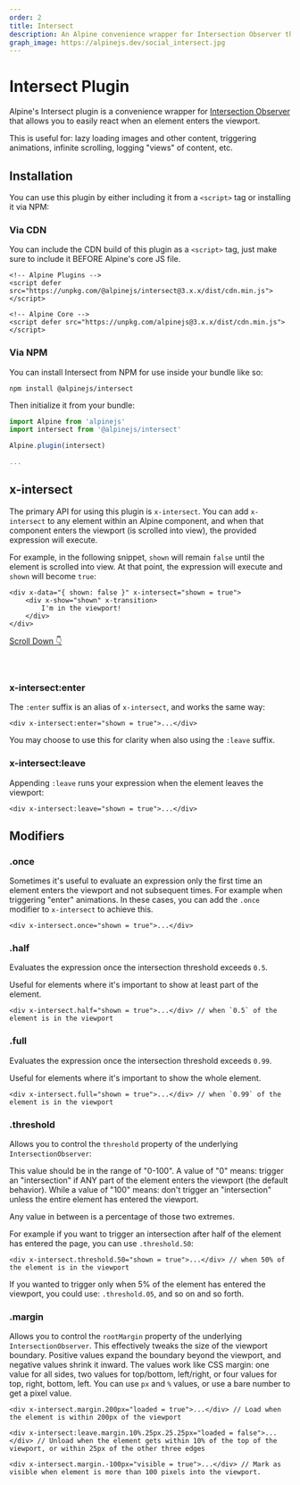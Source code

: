 ```yaml
---
order: 2
title: Intersect
description: An Alpine convenience wrapper for Intersection Observer that allows you to easily react when an element enters the viewport.
graph_image: https://alpinejs.dev/social_intersect.jpg
---
```


# Intersect Plugin

Alpine's Intersect plugin is a convenience wrapper for [Intersection Observer](https://developer.mozilla.org/en-US/docs/Web/API/Intersection_Observer_API) that allows you to easily react when an element enters the viewport.

This is useful for: lazy loading images and other content, triggering animations, infinite scrolling, logging "views" of content, etc.

<a name="installation"></a>

## Installation

You can use this plugin by either including it from a `<script>` tag or installing it via NPM:

### Via CDN

You can include the CDN build of this plugin as a `<script>` tag, just make sure to include it BEFORE Alpine's core JS file.

```alpine
<!-- Alpine Plugins -->
<script defer src="https://unpkg.com/@alpinejs/intersect@3.x.x/dist/cdn.min.js"></script>

<!-- Alpine Core -->
<script defer src="https://unpkg.com/alpinejs@3.x.x/dist/cdn.min.js"></script>
```

### Via NPM

You can install Intersect from NPM for use inside your bundle like so:

```shell
npm install @alpinejs/intersect
```

Then initialize it from your bundle:

```js
import Alpine from 'alpinejs'
import intersect from '@alpinejs/intersect'

Alpine.plugin(intersect)

...
```

<a name="x-intersect"></a>

## x-intersect

The primary API for using this plugin is `x-intersect`. You can add `x-intersect` to any element within an Alpine component, and when that component enters the viewport (is scrolled into view), the provided expression will execute.

For example, in the following snippet, `shown` will remain `false` until the element is scrolled into view. At that point, the expression will execute and `shown` will become `true`:

```alpine
<div x-data="{ shown: false }" x-intersect="shown = true">
    <div x-show="shown" x-transition>
        I'm in the viewport!
    </div>
</div>
```

<!-- START_VERBATIM -->
<div class="demo" style="height: 60px; overflow-y: scroll;" x-data x-ref="root">
    <a href="#" @click.prevent="$refs.root.scrollTo({ top: $refs.root.scrollHeight, behavior: 'smooth' })">Scroll Down 👇</a>
    <div style="height: 50vh"></div>
    <div x-data="{ shown: false }" x-intersect="shown = true" id="yoyo">
        <div x-show="shown" x-transition.duration.1000ms>
            I'm in the viewport!
        </div>
        <div x-show="! shown">&nbsp;</div>
    </div>
</div>
<!-- END_VERBATIM -->

<a name="x-intersect-enter"></a>

### x-intersect:enter

The `:enter` suffix is an alias of `x-intersect`, and works the same way:

```alpine
<div x-intersect:enter="shown = true">...</div>
```

You may choose to use this for clarity when also using the `:leave` suffix.

<a name="x-intersect-leave"></a>

### x-intersect:leave

Appending `:leave` runs your expression when the element leaves the viewport:

```alpine
<div x-intersect:leave="shown = true">...</div>
```

<a name="modifiers"></a>

## Modifiers

<a name="once"></a>

### .once

Sometimes it's useful to evaluate an expression only the first time an element enters the viewport and not subsequent times. For example when triggering "enter" animations. In these cases, you can add the `.once` modifier to `x-intersect` to achieve this.

```alpine
<div x-intersect.once="shown = true">...</div>
```

<a name="half"></a>

### .half

Evaluates the expression once the intersection threshold exceeds `0.5`.

Useful for elements where it's important to show at least part of the element.

```alpine
<div x-intersect.half="shown = true">...</div> // when `0.5` of the element is in the viewport
```

<a name="full"></a>

### .full

Evaluates the expression once the intersection threshold exceeds `0.99`.

Useful for elements where it's important to show the whole element.

```alpine
<div x-intersect.full="shown = true">...</div> // when `0.99` of the element is in the viewport
```

<a name="threshold"></a>

### .threshold

Allows you to control the `threshold` property of the underlying `IntersectionObserver`:

This value should be in the range of "0-100". A value of "0" means: trigger an "intersection" if ANY part of the element enters the viewport (the default behavior). While a value of "100" means: don't trigger an "intersection" unless the entire element has entered the viewport.

Any value in between is a percentage of those two extremes.

For example if you want to trigger an intersection after half of the element has entered the page, you can use `.threshold.50`:

```alpine
<div x-intersect.threshold.50="shown = true">...</div> // when 50% of the element is in the viewport
```

If you wanted to trigger only when 5% of the element has entered the viewport, you could use: `.threshold.05`, and so on and so forth.

<a name="margin"></a>

### .margin

Allows you to control the `rootMargin` property of the underlying `IntersectionObserver`.
This effectively tweaks the size of the viewport boundary. Positive values
expand the boundary beyond the viewport, and negative values shrink it inward. The values
work like CSS margin: one value for all sides, two values for top/bottom, left/right, or
four values for top, right, bottom, left. You can use `px` and `%` values, or use a bare number to
get a pixel value.

```alpine
<div x-intersect.margin.200px="loaded = true">...</div> // Load when the element is within 200px of the viewport
```

```alpine
<div x-intersect:leave.margin.10%.25px.25.25px="loaded = false">...</div> // Unload when the element gets within 10% of the top of the viewport, or within 25px of the other three edges
```

```alpine
<div x-intersect.margin.-100px="visible = true">...</div> // Mark as visible when element is more than 100 pixels into the viewport.
```
